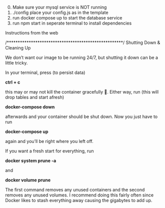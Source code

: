 0. Make sure your mysql service is NOT running
1. ./config place your config.js as in the template
2. run docker compose up to start the database service
3. run npm start in seperate terminal to install dependencies

Instructions from the web

/*****************************************************/
Shutting Down & Cleaning Up

We don’t want our image to be running 24/7, but shutting it down can be a little tricky.

In your terminal, press (to persist data)

**ctrl + c**

this may or may not kill the container gracefully 🤷‍. Either way, run (this will drop tables and start afresh)

**docker-compose down**

afterwards and your container should be shut down. Now you just have to run

**docker-compose up**

again and you’ll be right where you left off.

If you want a fresh start for everything, run

**docker system prune -a**

and

**docker volume prune**

The first command removes any unused containers and the second removes any unused volumes. I recommend doing this fairly often since Docker likes to stash everything away causing the gigabytes to add up.
